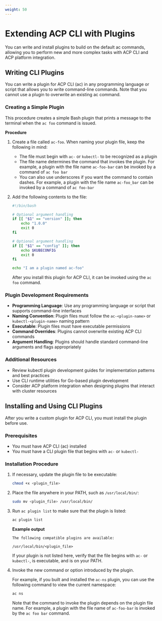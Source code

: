 ```yaml
---
weight: 50
---
```


# Extending ACP CLI with Plugins

You can write and install plugins to build on the default ac commands, allowing you to perform new and more complex tasks with ACP CLI and ACP platform integration.

## Writing CLI Plugins

You can write a plugin for ACP CLI (ac) in any programming language or script that allows you to write command-line commands. Note that you cannot use a plugin to overwrite an existing ac command.

### Creating a Simple Plugin

This procedure creates a simple Bash plugin that prints a message to the terminal when the `ac foo` command is issued.

**Procedure**

1. Create a file called `ac-foo`. When naming your plugin file, keep the following in mind:

   - The file must begin with `ac-` or `kubectl-` to be recognized as a plugin
   - The file name determines the command that invokes the plugin. For example, a plugin with the file name `ac-foo-bar` can be invoked by a command of `ac foo bar`
   - You can also use underscores if you want the command to contain dashes. For example, a plugin with the file name `ac-foo_bar` can be invoked by a command of `ac foo-bar`

2. Add the following contents to the file:

   ```bash
   #!/bin/bash

   # Optional argument handling
   if [[ "$1" == "version" ]]; then
       echo "1.0.0"
       exit 0
   fi

   # Optional argument handling
   if [[ "$1" == "config" ]]; then
       echo $KUBECONFIG
       exit 0
   fi

   echo "I am a plugin named ac-foo"
   ```

   After you install this plugin for ACP CLI, it can be invoked using the `ac foo` command.

### Plugin Development Requirements

- **Programming Language**: Use any programming language or script that supports command-line interfaces
- **Naming Convention**: Plugin files must follow the `ac-<plugin-name>` or `kubectl-<plugin-name>` naming pattern
- **Executable**: Plugin files must have executable permissions
- **Command Overrides**: Plugins cannot overwrite existing ACP CLI commands
- **Argument Handling**: Plugins should handle standard command-line arguments and flags appropriately

### Additional Resources

- Review kubectl plugin development guides for implementation patterns and best practices
- Use CLI runtime utilities for Go-based plugin development
- Consider ACP platform integration when designing plugins that interact with cluster resources

## Installing and Using CLI Plugins

After you write a custom plugin for ACP CLI, you must install the plugin before use.

### Prerequisites

- You must have ACP CLI (ac) installed
- You must have a CLI plugin file that begins with `ac-` or `kubectl-`

### Installation Procedure

1. If necessary, update the plugin file to be executable:

   ```bash
   chmod +x <plugin_file>
   ```

2. Place the file anywhere in your PATH, such as `/usr/local/bin/`:

   ```bash
   sudo mv <plugin_file> /usr/local/bin/
   ```

3. Run `ac plugin list` to make sure that the plugin is listed:

   ```bash
   ac plugin list
   ```

   **Example output**

   ```text
   The following compatible plugins are available:

   /usr/local/bin/<plugin_file>
   ```

   If your plugin is not listed here, verify that the file begins with `ac-` or `kubectl-`, is executable, and is on your PATH.

4. Invoke the new command or option introduced by the plugin.

   For example, if you built and installed the `ac-ns` plugin, you can use the following command to view the current namespace:

   ```bash
   ac ns
   ```

   Note that the command to invoke the plugin depends on the plugin file name. For example, a plugin with the file name of `ac-foo-bar` is invoked by the `ac foo bar` command.
